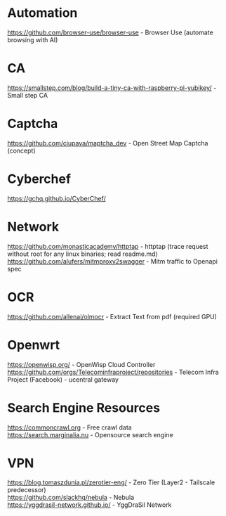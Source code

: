 # Automation
https://github.com/browser-use/browser-use - Browser Use (automate browsing with AI)    

# CA
https://smallstep.com/blog/build-a-tiny-ca-with-raspberry-pi-yubikey/ - Small step CA  

# Captcha
https://github.com/ciupava/maptcha_dev - Open Street Map Captcha (concept)  

# Cyberchef
https://gchq.github.io/CyberChef/    

# Network
https://github.com/monasticacademy/httptap - httptap (trace request without root for any linux binaries; read readme.md)  
https://github.com/alufers/mitmproxy2swagger - Mitm traffic to Openapi spec   

# OCR
https://github.com/allenai/olmocr - Extract Text from pdf (required GPU)   
# Openwrt
https://openwisp.org/ - OpenWisp Cloud Controller  
https://github.com/orgs/Telecominfraproject/repositories - Telecom Infra Project (Facebook) - ucentral gateway  

# Search Engine Resources
https://commoncrawl.org - Free crawl data    
https://search.marginalia.nu - Opensource search engine    

# VPN
https://blog.tomaszdunia.pl/zerotier-eng/ - Zero Tier (Layer2 - Tailscale predecessor)  
https://github.com/slackhq/nebula - Nebula   
https://yggdrasil-network.github.io/ - YggDraSil Network  
